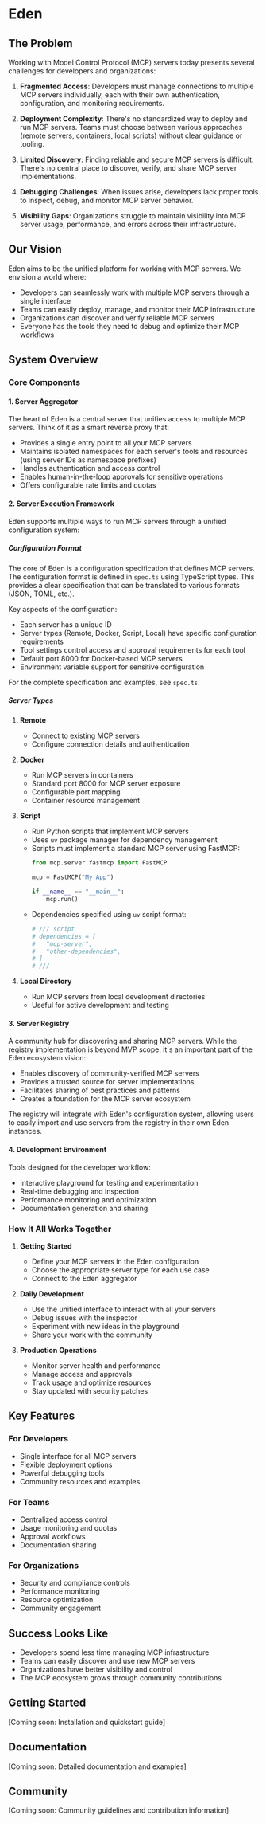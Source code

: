# Eden

## The Problem
Working with Model Control Protocol (MCP) servers today presents several challenges for developers and organizations:

1. **Fragmented Access**: Developers must manage connections to multiple MCP servers individually, each with their own authentication, configuration, and monitoring requirements.

2. **Deployment Complexity**: There's no standardized way to deploy and run MCP servers. Teams must choose between various approaches (remote servers, containers, local scripts) without clear guidance or tooling.

3. **Limited Discovery**: Finding reliable and secure MCP servers is difficult. There's no central place to discover, verify, and share MCP server implementations.

4. **Debugging Challenges**: When issues arise, developers lack proper tools to inspect, debug, and monitor MCP server behavior.

5. **Visibility Gaps**: Organizations struggle to maintain visibility into MCP server usage, performance, and errors across their infrastructure.

## Our Vision
Eden aims to be the unified platform for working with MCP servers. We envision a world where:

- Developers can seamlessly work with multiple MCP servers through a single interface
- Teams can easily deploy, manage, and monitor their MCP infrastructure
- Organizations can discover and verify reliable MCP servers
- Everyone has the tools they need to debug and optimize their MCP workflows

## System Overview

### Core Components

#### 1. Server Aggregator
The heart of Eden is a central server that unifies access to multiple MCP servers. Think of it as a smart reverse proxy that:
- Provides a single entry point to all your MCP servers
- Maintains isolated namespaces for each server's tools and resources (using server IDs as namespace prefixes)
- Handles authentication and access control
- Enables human-in-the-loop approvals for sensitive operations
- Offers configurable rate limits and quotas

#### 2. Server Execution Framework
Eden supports multiple ways to run MCP servers through a unified configuration system:

##### Configuration Format
The core of Eden is a configuration specification that defines MCP servers. The configuration format is defined in `spec.ts` using TypeScript types. This provides a clear specification that can be translated to various formats (JSON, TOML, etc.).

Key aspects of the configuration:
- Each server has a unique ID
- Server types (Remote, Docker, Script, Local) have specific configuration requirements
- Tool settings control access and approval requirements for each tool
- Default port 8000 for Docker-based MCP servers
- Environment variable support for sensitive configuration

For the complete specification and examples, see `spec.ts`.

##### Server Types
1. **Remote**
   - Connect to existing MCP servers
   - Configure connection details and authentication

2. **Docker**
   - Run MCP servers in containers
   - Standard port 8000 for MCP server exposure
   - Configurable port mapping
   - Container resource management

3. **Script**
   - Run Python scripts that implement MCP servers
   - Uses `uv` package manager for dependency management
   - Scripts must implement a standard MCP server using FastMCP:
     ```python
     from mcp.server.fastmcp import FastMCP
     
     mcp = FastMCP("My App")
     
     if __name__ == "__main__":
         mcp.run()
     ```
   - Dependencies specified using `uv` script format:
     ```python
     # /// script
     # dependencies = [
     #   "mcp-server",
     #   "other-dependencies",
     # ]
     # ///
     ```

4. **Local Directory**
   - Run MCP servers from local development directories
   - Useful for active development and testing

#### 3. Server Registry
A community hub for discovering and sharing MCP servers. While the registry implementation is beyond MVP scope, it's an important part of the Eden ecosystem vision:
- Enables discovery of community-verified MCP servers
- Provides a trusted source for server implementations
- Facilitates sharing of best practices and patterns
- Creates a foundation for the MCP server ecosystem

The registry will integrate with Eden's configuration system, allowing users to easily import and use servers from the registry in their own Eden instances.

#### 4. Development Environment
Tools designed for the developer workflow:
- Interactive playground for testing and experimentation
- Real-time debugging and inspection
- Performance monitoring and optimization
- Documentation generation and sharing

### How It All Works Together

1. **Getting Started**
   - Define your MCP servers in the Eden configuration
   - Choose the appropriate server type for each use case
   - Connect to the Eden aggregator

2. **Daily Development**
   - Use the unified interface to interact with all your servers
   - Debug issues with the inspector
   - Experiment with new ideas in the playground
   - Share your work with the community

3. **Production Operations**
   - Monitor server health and performance
   - Manage access and approvals
   - Track usage and optimize resources
   - Stay updated with security patches

## Key Features

### For Developers
- Single interface for all MCP servers
- Flexible deployment options
- Powerful debugging tools
- Community resources and examples

### For Teams
- Centralized access control
- Usage monitoring and quotas
- Approval workflows
- Documentation sharing

### For Organizations
- Security and compliance controls
- Performance monitoring
- Resource optimization
- Community engagement

## Success Looks Like
- Developers spend less time managing MCP infrastructure
- Teams can easily discover and use new MCP servers
- Organizations have better visibility and control
- The MCP ecosystem grows through community contributions

## Getting Started
[Coming soon: Installation and quickstart guide]

## Documentation
[Coming soon: Detailed documentation and examples]

## Community
[Coming soon: Community guidelines and contribution information]
